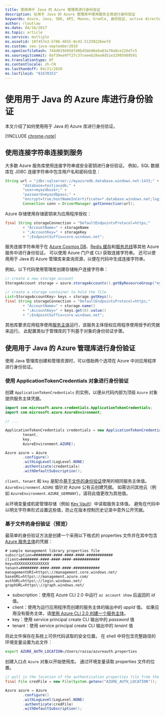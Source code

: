 ```yaml
---
title: 使用用于 Java 的 Azure 管理库进行身份验证
description: 在用于 Java 的 Azure 管理库中使用服务主体进行身份验证
keywords: Azure, Java, SDK, API, Maven, Gradle, 身份验证, active directory, 服务主体
author: rloutlaw
ms.date: 04/16/2017
ms.topic: article
ms.service: multiple
ms.assetid: 10f457e3-578b-4655-8cd1-51339226ee7d
ms.custom: seo-java-september2019
ms.openlocfilehash: 744d0194958fd0bd5bb96e6a03a70a8ce126d7c5
ms.sourcegitcommit: 0af39ee9ff27c37ceeeb28ea9d51e32995989591
ms.translationtype: HT
ms.contentlocale: zh-CN
ms.lasthandoff: 04/21/2020
ms.locfileid: "81670253"
---
```

# <a name="authenticate-with-the-azure-libraries-for-java"></a>使用用于 Java 的 Azure 库进行身份验证

本文介绍了如何使用用于 Java 的 Azure 库进行身份验证。

[!INCLUDE [chrome-note](includes/chrome-note.md)]

## <a name="connect-to-services-with-connection-strings"></a>使用连接字符串连接到服务

大多数 Azure 服务库使用连接字符串或安全密钥进行身份验证。 例如，SQL 数据库在 JDBC 连接字符串中包含用户名和密码信息：

```java
String url = "jdbc:sqlserver://myazuredb.database.windows.net:1433;" +
        "database=testjavadb;" +
        "user=myazdbuser;" +
        "password=myazdbpass;" +
        "encrypt=true;hostNameInCertificate=*.database.windows.net;loginTimeout=30;";
        Connection conn = DriverManager.getConnection(url);
```

Azure 存储使用存储密钥来为应用程序授权：

```java
final String storageConnection = "DefaultEndpointsProtocol=https;"
        + "AccountName=" + storageName
        + ";AccountKey=" + storageKey
        + ";EndpointSuffix=core.windows.net";
```

服务连接字符串用于在 [Azure Cosmos DB](/azure/cosmos-db/sql-api-java-application#UseService)、[Redis 缓存](/azure/redis-cache/cache-java-get-started)和[服务总线](/azure/service-bus-messaging/service-bus-java-how-to-use-queues)等其他 Azure 服务中进行身份验证。 可以使用 Azure 门户或 CLI 获取连接字符串。  还可以使用用于 Java 的 Azure 管理库来查询资源，以便在代码中生成连接字符串。

例如，以下代码使用管理库创建存储帐户连接字符串：

```java
// create a new storage account
StorageAccount storage = azure.storageAccounts().getByResourceGroup("myResourceGroup","myStorageAccount");

// create a storage container to hold the file
List<StorageAccountKey> keys = storage.getKeys();
final String storageConnection = "DefaultEndpointsProtocol=https;"
        + "AccountName=" + storage.name()
        + ";AccountKey=" + keys.get(0).value()
        + ";EndpointSuffix=core.windows.net";
```

其他库要求应用程序使用[服务主体](/azure/active-directory/develop/active-directory-application-objects)运行，该服务主体授权应用程序使用授予的凭据来运行。 此配置类似于管理库的下列基于对象的身份验证步骤。

<a name="mgmt-auth"></a>

##  <a name="authenticate-with-the-azure-management-libraries-for-java"></a>使用用于 Java 的 Azure 管理库进行身份验证

使用 Java 管理库创建和管理资源时，可以借助两个选项在 Azure 中对应用程序进行身份验证。

### <a name="authenticate-with-an-applicationtokencredentials-object"></a>使用 ApplicationTokenCredentials 对象进行身份验证

创建 `ApplicationTokenCredentials` 的实例，以便从代码内部为顶级 `Azure` 对象提供服务主体凭据。

```java
import com.microsoft.azure.credentials.ApplicationTokenCredentials;
import com.microsoft.azure.AzureEnvironment;

// ...

ApplicationTokenCredentials credentials = new ApplicationTokenCredentials(client,
        tenant,
        key,
        AzureEnvironment.AZURE);

Azure azure = Azure
        .configure()
        .withLogLevel(LogLevel.NONE)
        .authenticate(credentials)
        .withDefaultSubscription();
```

`client`、`tenant` 和 `key` 是配合[基于文件的身份验证](#mgmt-file)使用的相同服务主体值。 `AzureEnvironment.AZURE` 值针对 Azure 公有云创建凭据。 如需访问其他云（例如 `AzureEnvironment.AZURE_GERMANY`），请将此值更改为其他值。

 从环境变量或机密管理存储（例如 [Key Vault](/azure/key-vault/key-vault-whatis)）中读取服务主体值。 避免在代码中以明文字符串形式设置这些值，防止在版本控制历史记录中意外公开凭据。

<a name="mgmt-file"></a>

### <a name="file-based-authentication-preview"></a>基于文件的身份验证（预览）

最简单的身份验证方法是创建一个采用以下格式的 properties 文件并在其中包含 [Azure 服务主体](/azure/active-directory/develop/active-directory-application-objects)的凭据：

```text
# sample management library properties file
subscription=########-####-####-####-############
client=########-####-####-####-############
key=XXXXXXXXXXXXXXXX
tenant=########-####-####-####-############
managementURI=https\://management.core.windows.net/
baseURL=https\://management.azure.com/
authURL=https\://login.windows.net/
graphURL=https\://graph.windows.net/
```

- subscription：使用在 Azure CLI 2.0 中运行 `az account show` 后返回的 *id* 值。
- client：使用为运行应用程序而创建的服务主体的输出中的 *appId* 值。 如果应用没有服务主体，请[使用 Azure CLI 2.0 创建一个服务主体](/cli/azure/create-an-azure-service-principal-azure-cli)。
- key：使用 service principal create CLI 输出中的 *password* 值
- tenant：使用 service principal create CLI 输出中的 *tenant* 值

将此文件保存在系统上可供代码读取的安全位置。 在 shell 中将包含完整路径的环境变量设置为此文件：

```bash
export AZURE_AUTH_LOCATION=/Users/raisa/azureauth.properties
```

创建入口点 `Azure` 对象以开始使用库。 通过环境变量读取 properties 文件的位置。

```java
// pull in the location of the authentication properties file from the environment
final File credFile = new File(System.getenv("AZURE_AUTH_LOCATION"));

Azure azure = Azure
        .configure()
        .withLogLevel(LogLevel.NONE)
        .authenticate(credFile)
        .withDefaultSubscription();
```

